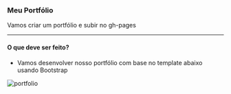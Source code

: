 ### Meu Portfólio

Vamos criar um portfólio e subir no gh-pages

***

#### O que deve ser feito?

* Vamos desenvolver nosso portfólio com base no template abaixo usando Bootstrap

![portfolio](images/portfolio.JPG)